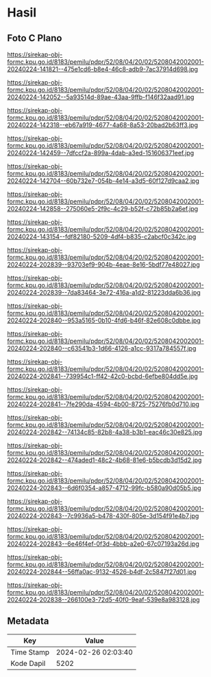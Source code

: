 # Hasil

## Foto C Plano

https://sirekap-obj-formc.kpu.go.id/8183/pemilu/pdpr/52/08/04/20/02/5208042002001-20240224-141821--475e1cd6-b8e4-46c8-adb9-7ac37914d698.jpg

https://sirekap-obj-formc.kpu.go.id/8183/pemilu/pdpr/52/08/04/20/02/5208042002001-20240224-142052--5a93514d-89ae-43aa-9ffb-f146f32aad91.jpg

https://sirekap-obj-formc.kpu.go.id/8183/pemilu/pdpr/52/08/04/20/02/5208042002001-20240224-142318--eb67a919-4677-4a68-8a53-20bad2b63ff3.jpg

https://sirekap-obj-formc.kpu.go.id/8183/pemilu/pdpr/52/08/04/20/02/5208042002001-20240224-142459--7dfccf2a-899a-4dab-a3ed-151606371eef.jpg

https://sirekap-obj-formc.kpu.go.id/8183/pemilu/pdpr/52/08/04/20/02/5208042002001-20240224-142704--60b732e7-054b-4e14-a3d5-60f127d9caa2.jpg

https://sirekap-obj-formc.kpu.go.id/8183/pemilu/pdpr/52/08/04/20/02/5208042002001-20240224-142858--275060e5-2f9c-4c29-b52f-c72b85b2a6ef.jpg

https://sirekap-obj-formc.kpu.go.id/8183/pemilu/pdpr/52/08/04/20/02/5208042002001-20240224-143154--fdf82180-5209-4df4-b835-c2abcf0c342c.jpg

https://sirekap-obj-formc.kpu.go.id/8183/pemilu/pdpr/52/08/04/20/02/5208042002001-20240224-202839--93703ef9-904b-4eae-8e16-5bdf77e48027.jpg

https://sirekap-obj-formc.kpu.go.id/8183/pemilu/pdpr/52/08/04/20/02/5208042002001-20240224-202839--7da83464-3e72-416a-a1d2-81223dda6b36.jpg

https://sirekap-obj-formc.kpu.go.id/8183/pemilu/pdpr/52/08/04/20/02/5208042002001-20240224-202840--953a5165-0b10-4fd6-b46f-82e608c0dbbe.jpg

https://sirekap-obj-formc.kpu.go.id/8183/pemilu/pdpr/52/08/04/20/02/5208042002001-20240224-202840--c63541b3-1d66-4126-a1cc-9317a784557f.jpg

https://sirekap-obj-formc.kpu.go.id/8183/pemilu/pdpr/52/08/04/20/02/5208042002001-20240224-202841--739954c1-ff42-42c0-bcbd-6efbe804dd5e.jpg

https://sirekap-obj-formc.kpu.go.id/8183/pemilu/pdpr/52/08/04/20/02/5208042002001-20240224-202841--7fe290da-4594-4b00-8725-75276fb0d710.jpg

https://sirekap-obj-formc.kpu.go.id/8183/pemilu/pdpr/52/08/04/20/02/5208042002001-20240224-202842--74134c85-82b8-4a38-b3b1-eac46c30e825.jpg

https://sirekap-obj-formc.kpu.go.id/8183/pemilu/pdpr/52/08/04/20/02/5208042002001-20240224-202842--474aded1-48c2-4b68-81e6-b5bcdb3d15d2.jpg

https://sirekap-obj-formc.kpu.go.id/8183/pemilu/pdpr/52/08/04/20/02/5208042002001-20240224-202843--6d6f0354-a857-4712-99fc-b580a90d05b5.jpg

https://sirekap-obj-formc.kpu.go.id/8183/pemilu/pdpr/52/08/04/20/02/5208042002001-20240224-202843--7c9936a5-b478-430f-805e-3d154f91e4b7.jpg

https://sirekap-obj-formc.kpu.go.id/8183/pemilu/pdpr/52/08/04/20/02/5208042002001-20240224-202843--6e46f4ef-0f3d-4bbb-a2e0-67c07193a26d.jpg

https://sirekap-obj-formc.kpu.go.id/8183/pemilu/pdpr/52/08/04/20/02/5208042002001-20240224-202844--56ffa0ac-9132-4526-b4df-2c5847f27d01.jpg

https://sirekap-obj-formc.kpu.go.id/8183/pemilu/pdpr/52/08/04/20/02/5208042002001-20240224-202838--266100e3-72d5-40f0-9eaf-539e8a983128.jpg


## Metadata

| Key        | Value               |
| ---------- | ------------------- |
| Time Stamp | 2024-02-26 02:03:40 |
| Kode Dapil | 5202                |



